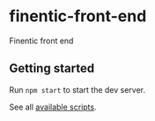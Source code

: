 # finentic-front-end
Finentic front end

## Getting started

Run `npm start` to start the dev server.

See all [available scripts](https://create-react-app.dev/docs/available-scripts).